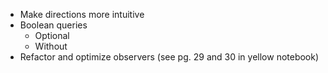 - Make directions more intuitive
- Boolean queries
  - Optional
  - Without
- Refactor and optimize observers (see pg. 29 and 30 in yellow notebook)
